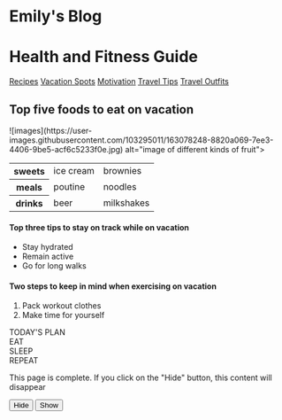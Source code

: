 <!DOCTYPE html>
<html lang=en>
	<head>
	<meta charset="utf-8">
	<title> Emilybeth's final project</title>
	<meta name= "viewport" content="width=device-width, initial-scale=1, shrink-to-fit=no">
<!--Bootstrap CSS-->
 <link rel="stylesheet" type="text/css" href="/css/main.css">	
		<link rel="stylesheet" href="https://maxcdn.bootstrapcdn.com/bootstrap/4.0.0-beta.2/css/bootstrap.min.css" integrity="sha384-PsH8R72JQ3SOdhVi3uxftmaW6Vc51MKb0q5P2rRUpPvrszuE4W1povHYgTpBfshb" crossorigin="anonymous">
<script src="https://ajax.googleapis.com/ajax/libs/jquery/3.6.0/jquery.min.js"></script>
<script>
$(document).ready(function(){
  $("#hide").click(function(){
    $("p").hide();
  });
  $("#show").click(function(){
    $("p").show();
  });
});
</script>
</head>
<body>
	<h1>Emily's Blog</h1>
<h1> Health and Fitness Guide</h1>
<nav class="nav nav-pills nav-justified">
 <nav class="nav nav-pills nav-justified">
  <a class="nav-link active" aria-current="page" href="finalassignmentp1.html">Recipes</a>
  <a class="nav-link" href="finalassignmentp2.html">Vacation Spots</a>
  <a class="nav-link" href="finalassignmentp3.html">Motivation</a>
 <a class="nav-link" href="finalassignmentp4.html">Travel Tips</a>
						  <a class="nav-link"href="finalassignmentp5.html">Travel Outfits</a>

</nav>

<h2>Top five foods to eat on vacation</h2>
![images](https://user-images.githubusercontent.com/103295011/163078248-8820a069-7ee3-4406-9be5-acf6c5233f0e.jpg)
alt="image of different kinds of fruit">
<table class="table table-dark table-striped">
<tr>
<th>sweets</th>  
	<td>ice cream</td>
  	<td>brownies</td>
</tr>
<tr>
 <th>meals</th>
	<td>poutine</td>
	<td>noodles</td>
</tr>
<tr>
<th>drinks</th>
	<td>beer</td>
	<td>milkshakes</td>
</tr>
</table>


<h4>Top three tips to stay on track while on vacation</h4>
<ul>
<li> Stay hydrated</li>
<li>Remain active</li>
<li>Go for long walks</li>
</ul>

<h4>Two steps to keep in mind when exercising on vacation </h4>
<ol>
<li> Pack workout clothes</li>
<li>Make time for yourself</li>
</ol>


<div class="p-3 mb-2 bg-primary text-white">TODAY'S PLAN</div>

<div class="container">
  <div class="row">
    <div class="col">
      EAT
    </div>
    <div class="col order-5">
      SLEEP
    </div>
    <div class="col order-1">
      REPEAT
    </div>
  </div>
</div>

<p>This page is complete. If you click on the "Hide" button, this content will disappear</p>

<button id="hide">Hide</button>
<button id="show">Show</button>

</body>
</html>
